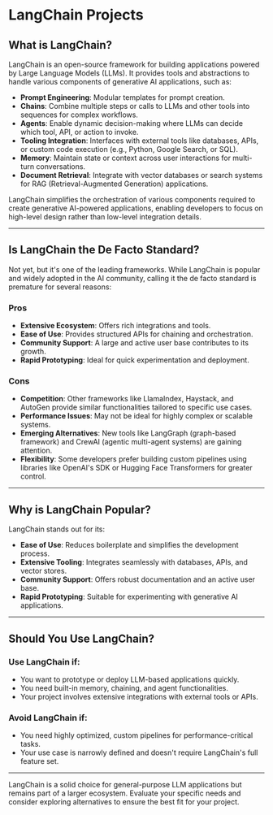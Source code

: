 # LangChain Projects

## What is LangChain?

LangChain is an open-source framework for building applications powered by Large Language Models (LLMs). It provides tools and abstractions to handle various components of generative AI applications, such as:

- **Prompt Engineering**: Modular templates for prompt creation.
- **Chains**: Combine multiple steps or calls to LLMs and other tools into sequences for complex workflows.
- **Agents**: Enable dynamic decision-making where LLMs can decide which tool, API, or action to invoke.
- **Tooling Integration**: Interfaces with external tools like databases, APIs, or custom code execution (e.g., Python, Google Search, or SQL).
- **Memory**: Maintain state or context across user interactions for multi-turn conversations.
- **Document Retrieval**: Integrate with vector databases or search systems for RAG (Retrieval-Augmented Generation) applications.

LangChain simplifies the orchestration of various components required to create generative AI-powered applications, enabling developers to focus on high-level design rather than low-level integration details.

---

## Is LangChain the De Facto Standard?

Not yet, but it's one of the leading frameworks. While LangChain is popular and widely adopted in the AI community, calling it the de facto standard is premature for several reasons:

### Pros
- **Extensive Ecosystem**: Offers rich integrations and tools.
- **Ease of Use**: Provides structured APIs for chaining and orchestration.
- **Community Support**: A large and active user base contributes to its growth.
- **Rapid Prototyping**: Ideal for quick experimentation and deployment.

### Cons
- **Competition**: Other frameworks like LlamaIndex, Haystack, and AutoGen provide similar functionalities tailored to specific use cases.
- **Performance Issues**: May not be ideal for highly complex or scalable systems.
- **Emerging Alternatives**: New tools like LangGraph (graph-based framework) and CrewAI (agentic multi-agent systems) are gaining attention.
- **Flexibility**: Some developers prefer building custom pipelines using libraries like OpenAI's SDK or Hugging Face Transformers for greater control.

---

## Why is LangChain Popular?

LangChain stands out for its:

- **Ease of Use**: Reduces boilerplate and simplifies the development process.
- **Extensive Tooling**: Integrates seamlessly with databases, APIs, and vector stores.
- **Community Support**: Offers robust documentation and an active user base.
- **Rapid Prototyping**: Suitable for experimenting with generative AI applications.

---

## Should You Use LangChain?

### Use LangChain if:
- You want to prototype or deploy LLM-based applications quickly.
- You need built-in memory, chaining, and agent functionalities.
- Your project involves extensive integrations with external tools or APIs.

### Avoid LangChain if:
- You need highly optimized, custom pipelines for performance-critical tasks.
- Your use case is narrowly defined and doesn't require LangChain's full feature set.

---

LangChain is a solid choice for general-purpose LLM applications but remains part of a larger ecosystem. Evaluate your specific needs and consider exploring alternatives to ensure the best fit for your project.
